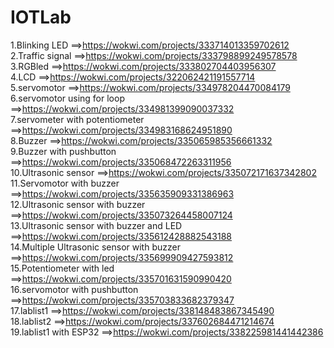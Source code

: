 # IOTLab


1.Blinking LED                             ==>https://wokwi.com/projects/333714013359702612<br>
2.Traffic signal                           ==>https://wokwi.com/projects/333798899249578578<br>
3.RGBled                                   ==>https://wokwi.com/projects/333802704403956307<br>
4.LCD                                      ==>https://wokwi.com/projects/322062421191557714<br>
5.servomotor                               ==>https://wokwi.com/projects/334978204470084179<br>
6.servomotor using for loop                ==>https://wokwi.com/projects/334981399090037332<br>
7.servometer with potentiometer            ==>https://wokwi.com/projects/334983168624951890<br>
8.Buzzer                                   ==>https://wokwi.com/projects/335065985356661332<br>
9.Buzzer with pushbutton                   ==>https://wokwi.com/projects/335068472263311956<br>
10.Ultrasonic sensor                       ==>https://wokwi.com/projects/335072171637342802<br>
11.Servomotor with buzzer                  ==>https://wokwi.com/projects/335635909331386963<br>
12.Ultrasonic sensor with buzzer           ==>https://wokwi.com/projects/335073264458007124<br>
13.Ultrasonic sensor with buzzer and LED   ==>https://wokwi.com/projects/335612428882543188<br>
14.Multiple Ultrasonic sensor with buzzer  ==>https://wokwi.com/projects/335699909427593812<br> 
15.Potentiometer with led                  ==>https://wokwi.com/projects/335701631590990420<br>
16.servomotor with pushbutton              ==>https://wokwi.com/projects/335703833682379347<br>
17.lablist1                                ==>https://wokwi.com/projects/338148483867345490<br>
18.lablist2                                ==>https://wokwi.com/projects/337602684471214674<br>
19.lablist1  with ESP32                    ==>https://wokwi.com/projects/338225981441442386<br>
